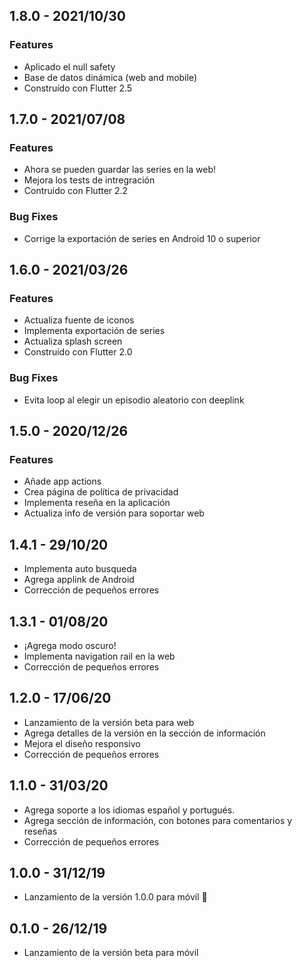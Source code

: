 ## 1.8.0 - 2021/10/30

### Features

* Aplicado el null safety
* Base de datos dinámica (web and mobile)
* Construído con Flutter 2.5

## 1.7.0 - 2021/07/08

### Features

* Ahora se pueden guardar las series en la web!
* Mejora los tests de intregración
* Contruido con Flutter 2.2

### Bug Fixes

* Corrige la exportación de series en Android 10 o superior

## 1.6.0 - 2021/03/26

### Features

* Actualiza fuente de iconos
* Implementa exportación de series
* Actualiza splash screen
* Construido con Flutter 2.0

### Bug Fixes

* Evita loop al elegir un episodio aleatorio con deeplink

## 1.5.0 - 2020/12/26

### Features

* Añade app actions
* Crea página de política de privacidad
* Implementa reseña en la aplicación
* Actualiza info de versión para soportar web

## 1.4.1 - 29/10/20

* Implementa auto busqueda
* Agrega applink de Android
* Corrección de pequeños errores

## 1.3.1 - 01/08/20

* ¡Agrega modo oscuro!
* Implementa navigation rail en la web
* Corrección de pequeños errores

## 1.2.0 - 17/06/20

* Lanzamiento de la versión beta para web
* Agrega detalles de la versión en la sección de información
* Mejora el diseño responsivo
* Corrección de pequeños errores

## 1.1.0 - 31/03/20

* Agrega soporte a los idiomas español y portugués.
* Agrega sección de información, con botones para comentarios y reseñas
* Corrección de pequeños errores

## 1.0.0 - 31/12/19

* Lanzamiento de la versión 1.0.0 para móvil 🚀

## 0.1.0 - 26/12/19

* Lanzamiento de la versión beta para móvil
